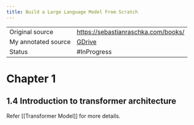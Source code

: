 ```yaml
---
title: Build a Large Language Model From Scratch
---
```


|                     |                                                                                                                                                                   |
| ------------------- | ----------------------------------------------------------------------------------------------------------------------------------------------------------------- |
| Original source     | https://sebastianraschka.com/books/                                                                                                                               |
| My annotated source | [GDrive]([Build_a_Large_Language_Model_From_Scratch_by_Sebastian_Raschka.pdf](https://drive.google.com/open?id=1Gp1bY91xhlfyJzBRANPHsfaOAaOUH4G4&usp=drive_copy)) |
| Status              | #InProgress                                                                                                                                                       |

# Chapter 1
## 1.4 Introduction to transformer architecture
Refer [[Transformer Model]] for more details.
